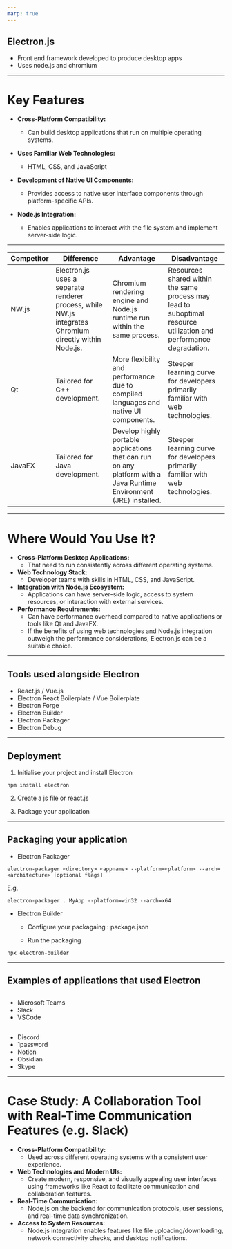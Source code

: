 ```yaml
---
marp: true
---
```


## Electron.js

- Front end framework developed to produce desktop apps
- Uses node.js and chromium

---

# Key Features

- **Cross-Platform Compatibility:**

  - Can build desktop applications that run on multiple operating systems.

- **Uses Familiar Web Technologies:**

  - HTML, CSS, and JavaScript

- **Development of Native UI Components:**

  - Provides access to native user interface components through platform-specific APIs.

- **Node.js Integration:**
  - Enables applications to interact with the file system and implement server-side logic.

---

| Competitor | Difference                                                                                             | Advantage                                                                                                          | Disadvantage                                                                                                                                                         |
| ---------- | ------------------------------------------------------------------------------------------------------ | ------------------------------------------------------------------------------------------------------------------ | -------------------------------------------------------------------------------------------------------------------------------------------------------------------- |
| NW.js      | Electron.js uses a separate renderer process, while NW.js integrates Chromium directly within Node.js. | Chromium rendering engine and Node.js runtime run within the same process.                                         | Resources shared within the same process may lead to suboptimal resource utilization and performance degradation.                                                    |
| Qt         | Tailored for C++ development.                                                                          | More flexibility and performance due to compiled languages and native UI components.                               | Steeper learning curve for developers primarily familiar with web technologies.                                                                                      |
| JavaFX     | Tailored for Java development.                                                                         | Develop highly portable applications that can run on any platform with a Java Runtime Environment (JRE) installed. | Steeper learning curve for developers primarily familiar with web technologies.|

---

# Where Would You Use It?

- **Cross-Platform Desktop Applications:**
  - That need to run consistently across different operating systems.
- **Web Technology Stack:**
  - Developer teams with skills in HTML, CSS, and JavaScript.
- **Integration with Node.js Ecosystem:**
  - Applications can have server-side logic, access to system resources, or interaction with external services.
- **Performance Requirements:**
  - Can have performance overhead compared to native applications or tools like Qt and JavaFX.
  - If the benefits of using web technologies and Node.js integration outweigh the performance considerations, Electron.js can be a suitable choice.

---

## Tools used alongside Electron

- React.js / Vue.js
- Electron React Boilerplate / Vue Boilerplate
- Electron Forge
- Electron Builder
- Electron Packager
- Electron Debug

---

## Deployment

1. Initialise your project and install Electron

```
npm install electron
```

2. Create a js file or react.js

3. Package your application

---

## Packaging your application

- Electron Packager

```
electron-packager <directory> <appname> --platform=<platform> --arch=<architecture> [optional flags]
```

E.g.

```
electron-packager . MyApp --platform=win32 --arch=x64
```

- Electron Builder

  - Configure your packagaing : package.json

  - Run the packaging

```
npx electron-builder
```

---

## Examples of applications that used Electron

##

- Microsoft Teams
- Slack
- VSCode

##

- Discord
- 1password
- Notion
- Obsidian
- Skype

---

# Case Study: A Collaboration Tool with Real-Time Communication Features (e.g. Slack)

- **Cross-Platform Compatibility:**
  - Used across different operating systems with a consistent user experience.
- **Web Technologies and Modern UIs:**
  - Create modern, responsive, and visually appealing user interfaces using frameworks like React to facilitate communication and collaboration features.
- **Real-Time Communication:**
  - Node.js on the backend for communication protocols, user sessions, and real-time data synchronization.
- **Access to System Resources:**
  - Node.js integration enables features like file uploading/downloading, network connectivity checks, and desktop notifications.
